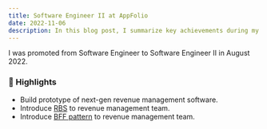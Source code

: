 ```yaml
---
title: Software Engineer II at AppFolio
date: 2022-11-06
description: In this blog post, I summarize key achievements during my time at AppFolio as Software Engineer II.
---
```


I was promoted from Software Engineer to Software Engineer II in August 2022.

### 🌟 Highlights

- Build prototype of next-gen revenue management software.
- Introduce [RBS](https://github.com/ruby/rbs) to revenue management team.
- Introduce [BFF pattern](https://samnewman.io/patterns/architectural/bff/) to revenue management team.
